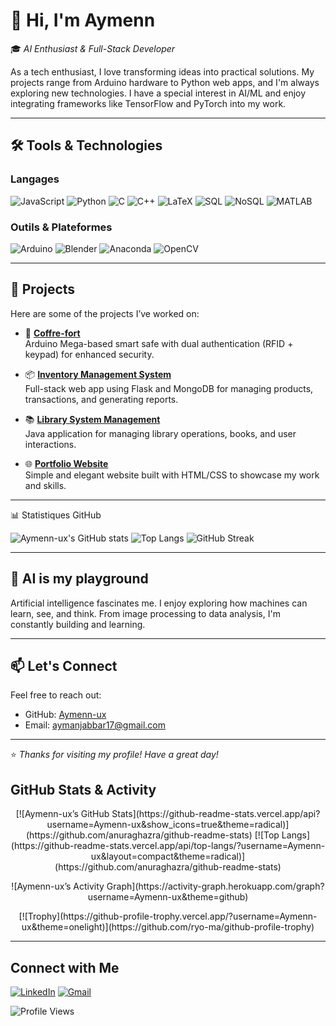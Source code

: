 # 👋 Hi, I'm Aymenn

🎓 *AI Enthusiast & Full-Stack Developer*

As a tech enthusiast, I love transforming ideas into practical solutions. My projects range from Arduino hardware to Python web apps, and I'm always exploring new technologies. I have a special interest in AI/ML and enjoy integrating frameworks like TensorFlow and PyTorch into my work.

---

## 🛠️ Tools & Technologies

### Langages

![JavaScript](https://img.shields.io/badge/JavaScript-ES6+-F7DF1E?logo=javascript&logoColor=white)
![Python](https://img.shields.io/badge/Python-3.9-3776AB?logo=python&logoColor=white)
![C](https://img.shields.io/badge/C-000000?logo=c&logoColor=white)
![C++](https://img.shields.io/badge/C++-00599C?logo=cplusplus&logoColor=white)
![LaTeX](https://img.shields.io/badge/LaTeX-008080?logo=latex&logoColor=white)
![SQL](https://img.shields.io/badge/SQL-4479A1?logo=postgresql&logoColor=white)
![NoSQL](https://img.shields.io/badge/NoSQL-00B2A9?logo=mongodb&logoColor=white)
![MATLAB](https://img.shields.io/badge/MATLAB-0076A8?logo=matlab&logoColor=white)

### Outils & Plateformes

![Arduino](https://img.shields.io/badge/Arduino-00979D?logo=arduino&logoColor=white)
![Blender](https://img.shields.io/badge/Blender-F5792A?logo=blender&logoColor=white)
![Anaconda](https://img.shields.io/badge/Anaconda-44A833?logo=anaconda&logoColor=white)
![OpenCV](https://img.shields.io/badge/OpenCV-5C3EE8?logo=opencv&logoColor=white)


---

## 🚀 Projects

Here are some of the projects I’ve worked on:

- 🔐 **[Coffre-fort](https://github.com/Aymenn-ux/coffre-fort)**  
  Arduino Mega-based smart safe with dual authentication (RFID + keypad) for enhanced security.

- 📦 **[Inventory Management System](https://github.com/Aymenn-ux/Inventory-Management-System)**  
  Full-stack web app using Flask and MongoDB for managing products, transactions, and generating reports.

- 📚 **[Library System Management](https://github.com/Aymenn-ux/Library-System-Management)**  
  Java application for managing library operations, books, and user interactions.

- 🌐 **[Portfolio Website](https://aymenn-ux.github.io/Aymenn-ux/)**  
  Simple and elegant website built with HTML/CSS to showcase my work and skills.

---

📊 Statistiques GitHub

![Aymenn-ux's GitHub stats](https://github-readme-stats.vercel.app/api?username=Aymenn-ux&show_icons=true&theme=radical)
![Top Langs](https://github-readme-stats.vercel.app/api/top-langs/?username=Aymenn-ux&layout=compact&theme=radical)
![GitHub Streak](https://github-readme-streak-stats.herokuapp.com/?user=Aymenn-ux&theme=radical)

---

## 🧠 AI is my playground

Artificial intelligence fascinates me. I enjoy exploring how machines can learn, see, and think. From image processing to data analysis, I'm constantly building and learning.

---

## 📫 Let's Connect

Feel free to reach out:

- GitHub: [Aymenn-ux](https://github.com/Aymenn-ux)
- Email: aymanjabbar17@gmail.com

---

⭐️ *Thanks for visiting my profile! Have a great day!*
## GitHub Stats & Activity  
<p align="center">
  [![Aymenn-ux’s GitHub Stats](https://github-readme-stats.vercel.app/api?username=Aymenn-ux&show_icons=true&theme=radical)](https://github.com/anuraghazra/github-readme-stats)
  [![Top Langs](https://github-readme-stats.vercel.app/api/top-langs/?username=Aymenn-ux&layout=compact&theme=radical)](https://github.com/anuraghazra/github-readme-stats)
</p>

<p align="center">
  ![Aymenn-ux’s Activity Graph](https://activity-graph.herokuapp.com/graph?username=Aymenn-ux&theme=github)
</p>

<p align="center">
  [![Trophy](https://github-profile-trophy.vercel.app/?username=Aymenn-ux&theme=onelight)](https://github.com/ryo-ma/github-profile-trophy)
</p>

---

## Connect with Me  
[![LinkedIn](https://img.shields.io/badge/LinkedIn-Connect-blue?logo=linkedin&logoColor=white)](https://www.linkedin.com/in/Aymenn-ux) 
[![Gmail](https://img.shields.io/badge/Gmail-Email-D14836?logo=gmail&logoColor=white)](mailto:aymenn@example.com)  

![Profile Views](https://komarev.com/ghpvc/?username=Aymenn-ux)


